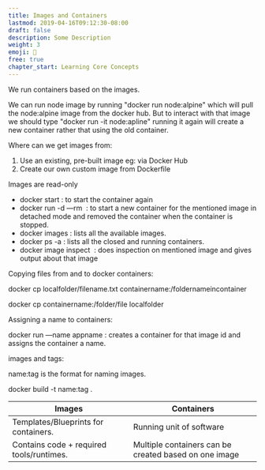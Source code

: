 ```yaml
---
title: Images and Containers
lastmod: 2019-04-16T09:12:30-08:00
draft: false
description: Some Description
weight: 3
emoji: 🚀
free: true
chapter_start: Learning Core Concepts
---
```


We run containers based on the images.

We can run node image by running "docker run node:alpine" which will pull the node:alpine image from the docker hub. But to interact with that image we should type "docker run -it node:apline" running it again will create a new container rather that using the old container.

Where can we get images from:

1. Use an existing, pre-built image eg: via Docker Hub
2. Create our own custom image from Dockerfile

Images are read-only

- docker start <container name>  : to start the container again
- docker run -d —rm <image id> : to start a new container for the mentioned image in detached mode and removed the container when the container is stopped.
- docker images : lists all the available images.
- docker ps -a : lists all the closed and running containers.
- docker image inspect <image id> : does inspection on mentioned image and gives output about that image

Copying files from and to docker containers:  

docker cp localfolder/filename.txt containername:/foldernameincontainer

docker cp containername:/folder/file localfolder

Assigning a name to containers: 

docker run —name appname <imageid> : creates a container for that image id and assigns the container a name.

images and tags:

name:tag is the format for naming images.

docker build -t name:tag .



| Images | Containers |
|--|--|
| Templates/Blueprints for containers. | Running unit of software |
| Contains code + required tools/runtimes. | Multiple containers can be created based on one image |
